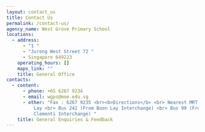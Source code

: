 ```yaml
---
layout: contact_us
title: Contact Us
permalink: /contact-us/
agency_name: West Grove Primary School
locations:
  - address:
      - "1 "
      - "Jurong West Street 72 "
      - Singapore 649223
    operating_hours: []
    maps_link: ""
    title: General Office
contacts:
  - content:
      - phone: +65 6267 9234
      - email: wgps@moe.edu.sg
      - other: "Fax : 6267 9235 <br><b>Directions</b> <br> Nearest MRT Station : Boon
          Lay <br> Bus 242 (From Boon Lay Interchange) <br> Bus 99 (From
          Clementi Interchange) "
    title: General Enquiries & Feedback
---
```

